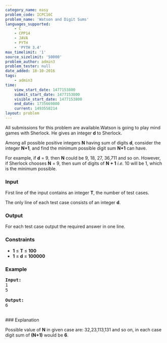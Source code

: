 ```yaml
---
category_name: easy
problem_code: ICPC16C
problem_name: 'Watson and Digit Sums'
languages_supported:
    - C
    - CPP14
    - JAVA
    - PYTH
    - 'PYTH 3.4'
max_timelimit: '1'
source_sizelimit: '50000'
problem_author: admin3
problem_tester: null
date_added: 18-10-2016
tags:
    - admin3
time:
    view_start_date: 1477153800
    submit_start_date: 1477153800
    visible_start_date: 1477153800
    end_date: 1735669800
    current: 1493558214
layout: problem
---
```

All submissions for this problem are available.Watson is going to play mind games with Sherlock. He gives an integer **d** to Sherlock.

Among all possible positive integers **N** having sum of digits **d**, consider the integer **N+1**, and find the minimum possible digit sum **N+1** can have.

For example, if **d** = 9, then **N** could be 9, 18, 27, 36,711 and so on. However, if Sherlock chooses **N** = 9, then sum of digits of **N + 1** _i.e._ 10 will be 1, which is the minimum possible.

### Input

First line of the input contains an integer **T**, the number of test cases.

The only line of each test case consists of an integer **d**.

### Output

For each test case output the required answer in one line.

### Constraints

- **1** ≤ **T** ≤ **100**
- **1** ≤ **d** ≤ **100000**

### Example

<pre><b>Input:</b>
1
5

<b>Output:</b>
6

</pre>### Explanation
Possible value of **N** in given case are: 32,23,113,131 and so on, in each case digit sum of **(N+1)** would be **6**.
